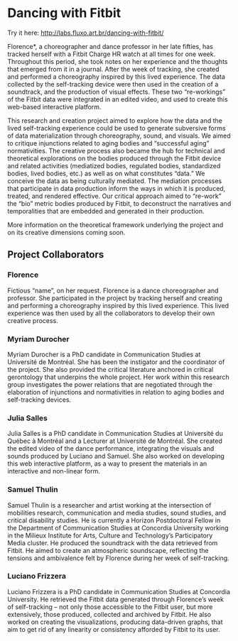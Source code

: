 # Dancing with Fitbit

Try it here: http://labs.fluxo.art.br/dancing-with-fitbit/

Florence*, a choreographer and dance professor in her late fifties, has tracked herself with a Fitbit Charge HR watch at all times for one week. Throughout this period, she took notes on her experience and the thoughts that emerged from it in a journal. After the week of tracking, she created and performed a choreography inspired by this lived experience. The data collected by the self-tracking device were then used in the creation of a soundtrack, and the production of visual effects. These two “re-workings” of the Fitbit data were integrated in an edited video, and used to create this web-based interactive platform.

This research and creation project aimed to explore how the data and the lived self-tracking experience could be used to generate subversive forms of data materialization through choreography, sound, and visuals. We aimed to critique injunctions related to aging bodies and “successful aging” normativities.
The creative process also became the hub for technical and theoretical explorations on the bodies produced through the Fitbit device and related activities (mediatized bodies, regulated bodies, standardized bodies, lived bodies, etc.) as well as on what constitutes “data.” We conceive the data as being culturally mediated. The mediation processes that participate in data production inform the ways in which it is produced, treated, and rendered effective. Our critical approach aimed to “re-work” the “bio” metric bodies produced by Fitbit, to deconstruct the narratives and temporalities that are embedded and generated in their production.

More information on the theoretical framework underlying the project and on its creative dimensions coming soon.

## Project Collaborators
### Florence
Fictious “name”, on her request.
Florence is a dance choreographer and professor. She participated in the project by tracking herself and creating and performing a choreography inspired by this lived experience. This lived experience was then used by all the collaborators to develop their own creative process.
### Myriam Durocher
Myriam Durocher is a PhD candidate in Communication Studies at Université de Montréal. She has been the instigator and the coordinator of the project. She also provided the critical literature anchored in critical gerontology that underpins the whole project. Her work within this research group investigates the power relations that are negotiated through the elaboration of injunctions and normativities in relation to aging bodies and self-tracking devices.
### Julia Salles
Julia Salles is a PhD candidate in Communication Studies at Université du Québec à Montréal and a Lecturer at Université de Montréal. She created the edited video of the dance performance, integrating the visuals and sounds produced by Luciano and Samuel. She also worked on developing this web interactive platform, as a way to present the materials in an interactive and non-linear form.
### Samuel Thulin
Samuel Thulin is a researcher and artist working at the intersection of mobilities research, communication and media studies, sound studies, and critical disability studies. He is currently a Horizon Postdoctoral Fellow in the Department of Communication Studies at Concordia University working in the Milieux Institute for Arts, Culture and Technology’s Participatory Media cluster. He produced the soundtrack with the data retrieved from Fitbit. He aimed to create an atmospheric soundscape, reflecting the tensions and ambivalence felt by Florence during her week of self-tracking.
### Luciano Frizzera
Luciano Frizzera is a PhD candidate in Communication Studies at Concordia University. He retrieved the Fitbit data generated through Florence’s week of self-tracking – not only those accessible to the Fitbit user, but more extensively, those produced, collected and archived by Fitbit. He also worked on creating the visualizations, producing data-driven graphs, that aim to get rid of any linearity or consistency afforded by Fitbit to its user.
